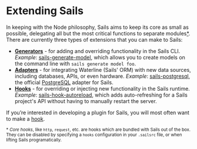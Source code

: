 # Extending Sails

In keeping with the Node philosophy, Sails aims to keep its core as small as possible, delegating all but the most critical functions to separate modules[*](./#foot1).  There are currently three types of extensions that you can make to Sails:

+ [**Generators**](http://sailsjs.com/documentation/concepts/extending-sails/Generators) - for adding and overriding functionality in the Sails CLI.  *Example*: [sails-generate-model](https://www.npmjs.com/package/sails-generate-model), which allows you to create models on the command line with `sails generate model foo`.
+ [**Adapters**](http://sailsjs.com/documentation/concepts/extending-sails/Adapters) - for integrating Waterline (Sails' ORM) with new data sources, including databases, APIs, or even hardware. *Example*: [sails-postgresql](https://www.npmjs.com/package/sails-postgresql), the official [PostgreSQL](http://www.postgresql.org/) adapter for Sails.
+ [**Hooks**](http://sailsjs.com/documentation/concepts/extending-sails/Hooks) - for overriding or injecting new functionality in the Sails runtime.  *Example*: [sails-hook-autoreload](https://www.npmjs.com/package/sails-hook-autoreload), which adds auto-refreshing for a Sails project's API without having to manually restart the server.

If you&rsquo;re interested in developing a plugin for Sails, you will most often want to make a [hook](http://sailsjs.com/documentation/concepts/extending-sails/Hooks).

<sub><a name="foot1">*</a> _Core hooks_, like `http`, `request`, etc. are hooks which are bundled with Sails out of the box.  They can be disabled by specifying a `hooks` configuration in your `.sailsrc` file, or when lifting Sails programatically.</sub>


<docmeta name="displayName" value="Extending Sails">
